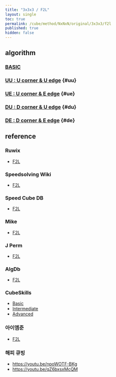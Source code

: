 ```yaml
---
title: "3x3x3 / F2L"
layout: single
toc: true
permalink: /cube/method/NxNxN/original/3x3x3/f2l
published: true
hidden: false
---
```


<head>
  <base target="_blank">
</head>



## algorithm

### [BASIC](/cube/method/NxNxN/original/3x3x3/f2l/basic)

### [UU : U corner & U edge](/cube/method/NxNxN/original/3x3x3/f2l/uu) {#uu}

### [UE : U corner & E edge](/cube/method/NxNxN/original/3x3x3/f2l/ue) {#ue}

### [DU : D corner & U edge](/cube/method/NxNxN/original/3x3x3/f2l/du) {#du}

### [DE : D corner & E edge](/cube/method/NxNxN/original/3x3x3/f2l/de) {#de}



## reference

### Ruwix

- [F2L](https://ruwix.com/the-rubiks-cube/advanced-cfop-fridrich/first-two-layers-f2l/)

### Speedsolving Wiki

- [F2L](https://www.speedsolving.com/wiki/index.php/First_Two_Layers)

### Speed Cube DB

- [F2L](https://speedcubedb.com/a/3x3/F2L)

### Mike

- [F2L](https://logiqx.github.io/cubing-algs/html/if2l.html)

### J Perm

- [F2L](https://jperm.net/3x3/cfop/f2l)

### AlgDb

- [F2L](http://algdb.net/puzzle/333/f2l)

### CubeSkills

- [Basic](https://www.cubeskills.com/tutorials/f2l)
- [Intermediate](https://www.cubeskills.com/tutorials/intermediate-cross-and-f2l)
- [Advanced](https://www.cubeskills.com/tutorials/advanced-f2l)

### 아이엠준

- [F2L](https://youtu.be/OMbs-nR8ID0)

### 해피 큐빙

- <https://youtu.be/npoWOTF-BKg>
- <https://youtu.be/qZ6bxsxMcQM>
